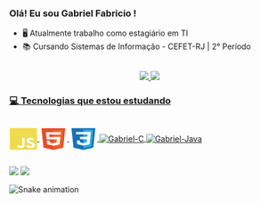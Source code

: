   ### Olá! Eu sou Gabriel Fabricio !

- 🖥️ Atualmente trabalho como estagiário em TI
- 📚 Cursando Sistemas de Informação - CEFET-RJ |  2° Período

##

<div align="center">
  <a href="https://github.com/Gfabrici0">
   <img height="150em" src="https://github-readme-stats.vercel.app/api?username=Gfabrici0&show_icons=true&include_all_commits=true&count_private=true&custom_title=Estatísticas%20GitHub%20de%20Gabriel&hide_border=none&bg_color=0D1117&icon_color=00C9FF&text_color=FFFFFF&title_color=00C9FF"> 
   <img height="150em" src="https://github-readme-stats.vercel.app/api/top-langs/?username=Gfabrici0&layout=compact&langs_count=7&theme=gotham&custom_title=Principais%20Linguagens&card_width=250em&hide_border=none&bg_color=0D1117&icon_color=FFFFFF&text_color=FFFFFF&title_color=00C9FF"/>
</div>
  
  ### 💻 Tecnologias que estou estudando  
 
</div>
<div style="display: inline_block"><br>
  <img align="center" alt="Gabriel-Js" height="40" width="50" src="https://raw.githubusercontent.com/devicons/devicon/master/icons/javascript/javascript-plain.svg">
  <img align="center" alt="Gabriel-HTML" height="40" width="50" src="https://raw.githubusercontent.com/devicons/devicon/master/icons/html5/html5-original.svg">
  <img align="center" alt="Gabriel-CSS" height="40" width="50" src="https://raw.githubusercontent.com/devicons/devicon/master/icons/css3/css3-original.svg">
  <img align="center" alt="Gabriel-C" height="40" width="50" src="https://cdn.jsdelivr.net/gh/devicons/devicon/icons/c/c-original.svg" />  
  <img align="center" alt="Gabriel-Java" height="40" width="50" src="https://cdn.jsdelivr.net/gh/devicons/devicon/icons/java/java-plain-wordmark.svg" />
</div> 

  ##
  
<div>
  <a href="mailto:Gabriel.Fabricio_contato@hotmail.com" target="_blank"><img src="https://img.shields.io/badge/Gmail-D14836?style=for-the-badge&logo=gmail&logoColor=white"></a>
  <a href="https://www.instagram.com/gafabrici0/" target="_blank"><img src="https://img.shields.io/badge/Instagram-E4405F?style=for-the-badge&logo=instagram&logoColor=white">     </a>
</div>
  
![Snake animation](https://github.com/Gfabrici0/Gfabrici0/blob/output/github-contribution-grid-snake.svg)



  

